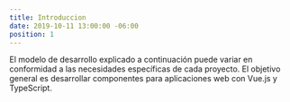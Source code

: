 ```yaml
---
title: Introduccion
date: 2019-10-11 13:00:00 -06:00
position: 1
---
```



El modelo de desarrollo explicado a continuación puede variar en conformidad a las necesidades específicas de cada proyecto. El objetivo general es desarrollar componentes para aplicaciones web con Vue.js y TypeScript. 
